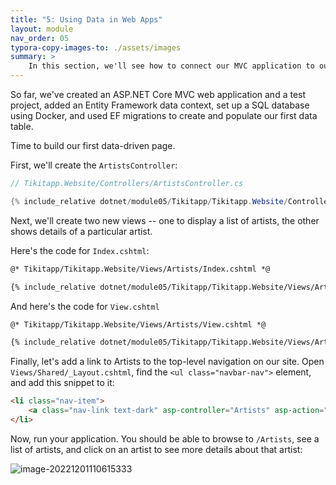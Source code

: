 ```yaml
---
title: "5: Using Data in Web Apps"
layout: module
nav_order: 05
typora-copy-images-to: ./assets/images
summary: >
    In this section, we'll see how to connect our MVC application to our database using EF Core, how to use data in our controllers and views, and how to test controllers which rely on an EF Core DbContext.
---
```

So far, we've created an ASP.NET Core MVC web application and a test project, added an Entity Framework data context, set up a SQL database using Docker, and used EF migrations to create and populate our first data table.

Time to build our first data-driven page.

First, we'll create the `ArtistsController`:

```csharp
// Tikitapp.Website/Controllers/ArtistsController.cs

{% include_relative dotnet/module05/Tikitapp/Tikitapp.Website/Controllers/ArtistsController.cs %}
```

Next, we'll create two new views -- one to display a list of artists, the other shows details of a particular artist.

Here's the code for `Index.cshtml`:

```html
@* Tikitapp/Tikitapp.Website/Views/Artists/Index.cshtml *@

{% include_relative dotnet/module05/Tikitapp/Tikitapp.Website/Views/Artists/Index.cshtml %}
```

And here's the code for `View.cshtml`

```html
@* Tikitapp/Tikitapp.Website/Views/Artists/View.cshtml *@

{% include_relative dotnet/module05/Tikitapp/Tikitapp.Website/Views/Artists/View.cshtml %}
```

Finally, let's add a link to Artists to the top-level navigation on our site. Open `Views/Shared/_Layout.cshtml`, find the `<ul class="navbar-nav">` element, and add this snippet to it:

```html
<li class="nav-item">
	<a class="nav-link text-dark" asp-controller="Artists" asp-action="Index">Artists</a>
</li>
```

Now, run your application. You should be able to browse to `/Artists`, see a list of artists, and click on an artist to see more details about that artist:

![image-20221201110615333](D:\Projects\github\ursatile\fsnet\assets\images\image-20221201110615333.png)

